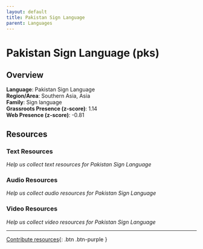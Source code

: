 ```yaml
---
layout: default
title: Pakistan Sign Language
parent: Languages
---
```


# Pakistan Sign Language (pks)

## Overview

**Language**: Pakistan Sign Language  
**Region/Area**: Southern Asia, Asia  
**Family**: Sign language  
**Grassroots Presence (z-score)**: 1.14  
**Web Presence (z-score)**: -0.81  

## Resources

### Text Resources
*Help us collect text resources for Pakistan Sign Language*

### Audio Resources
*Help us collect audio resources for Pakistan Sign Language*

### Video Resources
*Help us collect video resources for Pakistan Sign Language*

---

[Contribute resources](https://forms.office.com/e/1SfLJx3u1r){: .btn .btn-purple }
